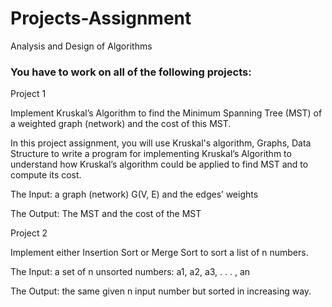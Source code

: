 # Projects-Assignment
Analysis and Design of Algorithms


### You have to work on all of the following projects:

Project 1

Implement Kruskal’s Algorithm to find the Minimum Spanning Tree (MST) of a weighted graph (network) and the cost of this MST.

In this project assignment, you will use Kruskal's algorithm, Graphs, Data Structure to write a program for implementing Kruskal’s Algorithm to understand how Kruskal’s algorithm could be applied to find MST and to compute its cost.

The Input: a graph (network) G(V, E) and the edges’ weights

The Output: The MST and the cost of the MST

Project 2

Implement either Insertion Sort or Merge Sort to sort a list of n numbers.

The Input: a set of n unsorted numbers: a1, a2, a3, . . . , an

The Output: the same given n input number but sorted in increasing way.
